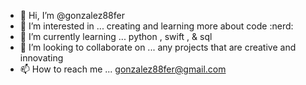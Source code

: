- 👋 Hi, I’m @gonzalez88fer
- 👀 I’m interested in ... creating and learning more about code :nerd:
- 🌱 I’m currently learning ... python , swift , & sql 
- 💞️ I’m looking to collaborate on ... any projects that are creative and innovating 
- 📫 How to reach me ...
gonzalez88fer@gmail.com
<!---
gonzalez88fer/gonzalez88fer is a ✨ special ✨ repository because its `README.md` (this file) appears on your GitHub profile.
You can click the Preview link to take a look at your changes.
--->
